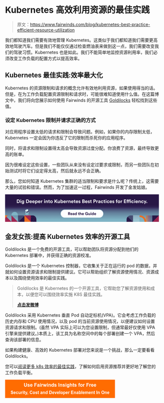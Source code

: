 # Kubernetes 高效利用资源的最佳实践

> 原文：<https://www.fairwinds.com/blog/kubernetes-best-practice-efficient-resource-utilization>

 我们都知道我们需要有效地管理 Kubernetes。这类似于我们都知道我们需要更高效地驾驶汽车。但是我们不能仅仅通过检查燃油表来做到这一点，我们需要改变我们的驾驶习惯。Kubernetes 也是如此。我们不能简单地监控资源利用率，我们必须改变工作负载的配置方式以提高效率。

## **Kubernetes 最佳实践:效率最大化**

Kubernetes 的资源限制和请求的概念允许有效地利用资源，如果使用得当的话。但是，在为工作负载配置资源限制和请求时，可能很难知道使用什么值。在这篇博文中，我们将向您展示如何使用 Fairwinds 的开源工具 [Goldilocks](https://github.com/FairwindsOps/goldilocks) 轻松找到这些值。

### **设定 Kubernetes 限制并请求正确的方式**

对应用程序设置太低的请求和限制会导致问题。例如，如果你的内存限制太低，Kubernetes 一定会因为你违反了它的限制而杀死你的应用程序。

同时，将请求和限制设置得太高会导致资源过度分配。你浪费了资源，最终导致更高的账单。

因为很难设定这些设置，一些团队从来没有设定过要求或限制，而另一些团队在初始测试时将它们设定得太高，然后就永远不会正确。

那么，您如何知道 Kubernetes 集群的适当限制和要求是什么呢？传统上，这需要大量的试验和错误。然而，为了加速这一过程，Fairwinds 开发了金发姑娘。

[![Dig Deeper into Kubernetes Best Practices for Efficiency](img/b47aa64144ca305c6f6273a4ea7f924e.png)](https://cta-redirect.hubspot.com/cta/redirect/2184645/451e52af-cece-489e-9255-dcdcd6950613)

## **金发女孩:提高 Kubernetes 效率的开源工具**

Goldilocks 是一个免费的开源工具，可以帮助团队将资源分配到他们的 Kubernetes 部署中，并获得正确的资源校准。

Goldilocks 是一个 Kubernetes 控制器，它收集关于正在运行的 pod 的数据，并就如何设置资源请求和限制提供建议。它可以帮助组织了解资源使用情况、资源成本以及围绕使用效率的最佳实践。

> Goldilocks 是 Kubernetes 的一个开源工具，它帮助您了解资源使用和成本，以便您可以围绕效率实施 K8S 最佳实践。
> 
> **[点击发微博](https://ctt.ac/h8p4J)**

Goldilocks 采用 Kubernetes 垂直 Pod 自动定标机(VPA)。它会考虑工作负载的历史内存和 CPU 使用情况，以及 pod 的当前资源使用情况，以便建议如何设置资源请求和限制。(虽然 VPA 实际上可以为您设置限制，但通常最好仅使用 VPA 引擎来提供建议。)本质上，该工具为名称空间中的每个部署创建一个 VPA，然后查询该部署的信息。

如果构建健康、高效的 Kubernetes 部署对您来说是一个挑战，那么一定要看看 Goldilocks。

您可以[阅读更多 k8s 效率的最佳实践](https://www.fairwinds.com/kubernetes-best-practices-comprehensive-white-paper?hsCtaTracking=e68d92d3-c876-4525-b775-6123e46c7212%7C51c2a79a-6e55-476d-85ff-f29099a9730c)，了解如何启用资源推荐并更好地了解您的工作负载平衡。

[![Use Fairwinds Insights for Free Security, Cost and Developer Enablement In One](img/7c86296320eb01b215d8e2755e9c5b9d.png)](https://cta-redirect.hubspot.com/cta/redirect/2184645/34aa4987-a1f9-438a-a145-d7d82d5c479a)